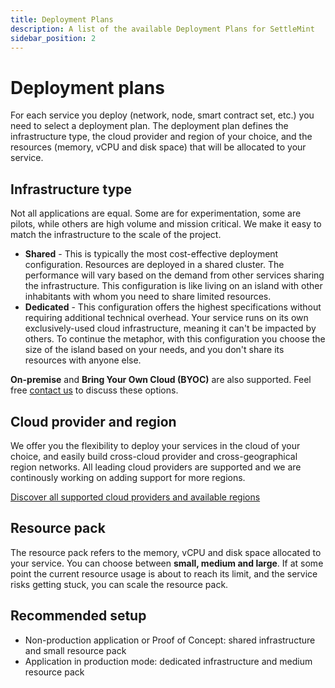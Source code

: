 ```yaml
---
title: Deployment Plans
description: A list of the available Deployment Plans for SettleMint
sidebar_position: 2
---
```


# Deployment plans

For each service you deploy (network, node, smart contract set, etc.) you need to select a deployment plan. The deployment plan defines the infrastructure type, the cloud provider and region of your choice, and the resources (memory, vCPU and disk space) that will be allocated to your service.

## Infrastructure type

Not all applications are equal. Some are for experimentation, some are pilots, while others are high volume and mission critical. We make it easy to match the infrastructure to the scale of the project.

- **Shared** - This is typically the most cost-effective deployment configuration. Resources are deployed in a shared cluster. The performance will vary based on the demand from other services sharing the infrastructure. This configuration is like living on an island with other inhabitants with whom you need to share limited resources.
- **Dedicated** - This configuration offers the highest specifications without requiring additional technical overhead. Your service runs on its own exclusively-used cloud infrastructure, meaning it can't be impacted by others. To continue the metaphor, with this configuration you choose the size of the island based on your needs, and you don't share its resources with anyone else.

**On-premise** and **Bring Your Own Cloud (BYOC)** are also supported. Feel free [contact us](mailto:support@settlemint.com) to discuss these options.

## Cloud provider and region

We offer you the flexibility to deploy your services in the cloud of your choice, and easily build cross-cloud provider and cross-geographical region networks. All leading cloud providers are supported and we are continously working on adding support for more regions.

[Discover all supported cloud providers and available regions](0_supported-cloud-providers.md)

## Resource pack

The resource pack refers to the memory, vCPU and disk space allocated to your service. You can choose between **small, medium and large**. If at some point the current resource usage is about to reach its limit, and the service risks getting stuck, you can scale the resource pack.

## Recommended setup

- Non-production application or Proof of Concept: shared infrastructure and small resource pack
- Application in production mode: dedicated infrastructure and medium resource pack
